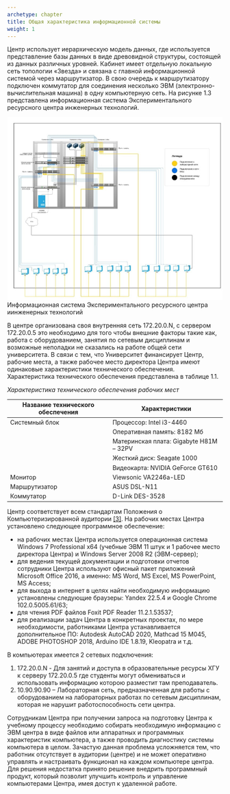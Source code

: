 ```yaml
---
archetype: chapter
title: Общая характеристика информационной системы
weight: 1
---
```


Центр использует иерархическую модель данных, где используется
представление базы данных в виде древовидной структуры, состоящей из данных различных уровней. Кабинет имеет отдельную локальную сеть топологии «Звезда» и связана с главной информационной системой через маршрутизатор. В свою очередь к маршрутизатору подключен коммутатор для соединения несколько ЭВМ (электронно-вычислительная машина) в одну компьютерную сеть. На рисунке 1.3 представлена информационная система Экспериментального ресурсного центра инженерных технологий.

![image](RRR.jpg)
Информационная система Экспериментального ресурсного центра иинженерных технологий

В центре организована своя внутренняя сеть 172.20.0.N, с сервером
172.20.0.5 это необходимо для того чтобы внешние факторы такие как, работа с оборудованием, занятия по сетевым дисциплинам и возможные неполадки не сказались на работе общей сети университета.
В связи с тем, что Университет финансирует Центр, рабочие места, а также рабочее место директора Центра имеют одинаковые характеристики технического обеспечения. Характеристика технического обеспечения представлена в таблице 1.1.

*Характеристика технического обеспечения рабочих мест*

Название технического обеспечения | Характеристики
---  |   ---
Системный блок | Процессор: Intel i3-4460 
| | Оперативная память: 8182 Мб 
| |Материнская плата: Gigabyte H81M – 32PV
| |Жесткий диск:  Seagate 1000
| | Видеокарта: NVIDIA GeForce GT610|
Монитор | Viewsonic VA2246a-LED
Маршрутизатор | ASUS DSL-N11
Коммутатор | D-Link DES-3528

Центр соответствует всем стандартам Положения о
Компьютеризированной аудитории [[3]](http://iti.khsu.ru/files/science/inform/polozhenie_ob_erczit_iti.pdf).
На рабочих местах Центра установлено следующее программное
обеспечение:

* на рабочих местах Центра используется операционная система
  Windows 7 Professional x64 (учебные ЭВМ 11 штук и 1 рабочее место директора Центра) и Windows Server 2008 R2 (ЭВМ-сервер);
* для ведения текущей документации и подготовки отчетов сотрудники Центра используют офисный пакет приложений Microsoft Office 2016, а именно: MS Word, MS Excel, MS PowerPoint, MS Access;
* для выхода в интернет в целях найти необходимую информацию
  установлены следующие браузеры: Yandex 22.5.4 и Google Chrome
  102.0.5005.61/63;
* для чтения PDF файлов Foxit PDF Reader 11.2.1.53537;
* для реализации задач Центра в конкретных проектах, по мере
  необходимости, работниками Центра устанавливается дополнительное ПО: Autodesk AutoCAD 2020, Mathcad 15 M045, ADOBE PHOTOSHOP 2018, Arduino IDE 1.8.19, Kleopatra и т.д.

В компьютерах имеется 2 сетевых подключения:

1. 172.20.0.N - Для занятий и доступа в образовательные ресурсы ХГУ к серверу 172.20.0.5 где студенты могут обмениваться и использовать информацию которою разместит там преподаватель.
2. 10.90.90.90 – Лабораторная сеть, предназначенная для работы с оборудованием на лабораторных работах по сетевым дисциплинам, которая не нарушит работоспособность сети центра.

Сотрудникам Центра при получении запроса на подготовку Центра к
учебному процессу необходимо собирать необходимую информацию с ЭВМ центра в виде файлов или аппаратных и программных характеристик компьютера, а также проводить диагностику системы компьютера в целом. Зачастую данная проблема усложняется тем, что работник отсутствует в аудитории (центре) и не может оперативно управлять и настраивать функционал на каждом компьютере центра. Для решения недостатка принято решение внедрить программный продукт, который позволит улучшить контроль и управление компьютерами Центра, имея доступ к удаленной работе.

